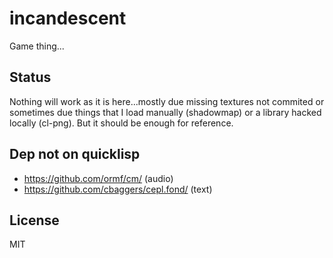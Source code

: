 # incandescent

Game thing...

## Status

Nothing will work as it is here...mostly due missing textures not commited or sometimes due things that I load manually (shadowmap) or a library hacked locally (cl-png). But it should be enough for reference.

## Dep not on quicklisp

* https://github.com/ormf/cm/ (audio)
* https://github.com/cbaggers/cepl.fond/ (text)

## License

MIT

